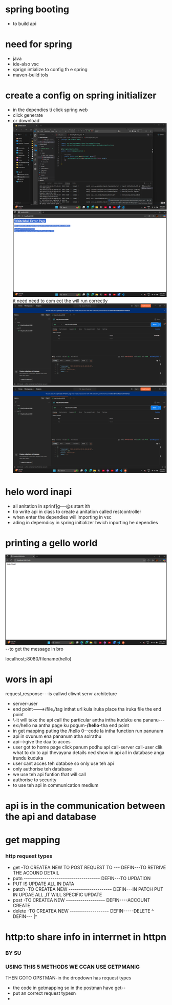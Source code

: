 # spring booting
* to build api
  
# need for spring
* java
* ide-also vsc
* sprign intialize to config th e spring
* maven-build tols

# create a config on spring initializer

* in the dependies ti click spring web
* click generate
* or download
![alt text](image.png)
![alt text](image-1.png)
it need need to com eot the will run correctly
![alt text](image-2.png)![alt text](image-3.png)




# helo word inapi
* all  anitation in sprinf]g---@s start ith 
* tio write api in class to create a anitation called restcontroller
* when enter the dependies will importing in vsc
* ading in depemdicy in spring initializer hwich inporting he dependies

# printing a gello world
![alt text](image-4.png)--to get the message in bro

localhost;:8080/filename(hello)


# wors in api
request,response---is callwd cliwnt servr architeture
* server-user
* end point--->/file,/tag inthat url kula iruka place tha iruka file the end point
* \\-it will take the api call the particular antha intha kuduku ena pananu---
* ex:/hello na antha page ku pogum-**/hello**-tha end point
* in get mapping puting the /hello 0--code la intha function run panunum
* api in ovunum ena pananum atha solrathu
* api-->give the daa to acces 
* user got to home page click panum podhu api call-server call-user clik what to do to api thevayana details ned show in api all in database anga irundu kuduka
* user cant acces teh databse so only use teh api
* only authorise teh database
* we use teh api funtion that will call
* authorise to security
* to use teh api in communication medium
# api is in the communication between the api and database


# get mapping
### http request types
* get    -TO CREATEA NEW  TO POST REQUEST TO ---           DEFIN---TO RETRIVE THE ACOUND DETAIL
* putn     -------------------------------------           DEFIN---TO UPDATION
* PUT IS UPDATE ALL IN DATA
* patch    -TO CREATEA NEW ---------------------           DEFIN---IN PATCH PUT IN UPDAE ALL ,IT WILL SPECIFIC UPDATE
* post       -TO CREATEA NEW -------------------           DEFIN----ACCOUNT CREATE 
* delete     -TO CREATEA NEW -------------------           DEFIN-----DELETE
^           DEFIN---
|^

# http:to share info in interrnet in httpn





### BY SU
### USING THIS 5 METHODS WE CCAN USE GETPMANIG
THEN GOTO OPSTMAN-in the dropdown has request types
* the code in getmapping so in the postman have get--
* put an correct request typesn
* 